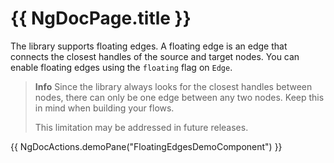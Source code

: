 # {{ NgDocPage.title }}

The library supports floating edges. A floating edge is an edge that connects the closest handles of the source and target nodes. You can enable floating edges using the `floating` flag on `Edge`.

> **Info**
> Since the library always looks for the closest handles between nodes, there can only be one edge between any two nodes. Keep this in mind when building your flows.
>
> This limitation may be addressed in future releases.

{{ NgDocActions.demoPane("FloatingEdgesDemoComponent") }}
